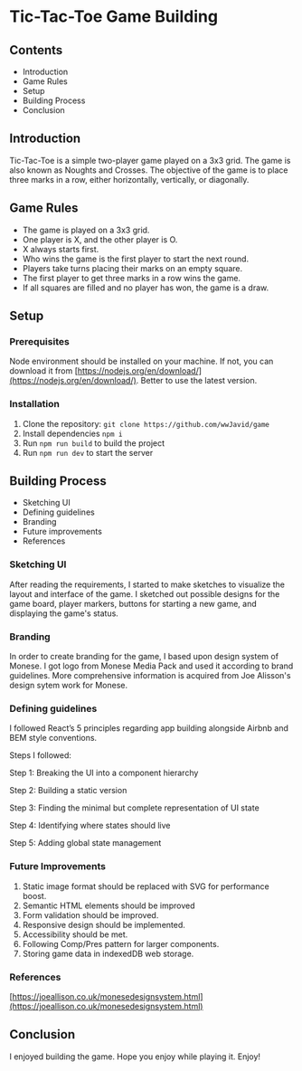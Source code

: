 # Tic-Tac-Toe Game Building

## Contents

- Introduction
- Game Rules
- Setup
- Building Process
- Conclusion

## Introduction

Tic-Tac-Toe is a simple two-player game played on a 3x3 grid. The game is also known as Noughts and Crosses. The objective of the game is to place three marks in a row, either horizontally, vertically, or diagonally.

## Game Rules

- The game is played on a 3x3 grid.
- One player is X, and the other player is O.
- X always starts first.
- Who wins the game is the first player to start the next round.
- Players take turns placing their marks on an empty square.
- The first player to get three marks in a row wins the game.
- If all squares are filled and no player has won, the game is a draw.

## Setup

### Prerequisites

Node environment should be installed on your machine. If not, you can download it from [https://nodejs.org/en/download/](https://nodejs.org/en/download/). Better to use the latest version.

### Installation

1. Clone the repository: `git clone https://github.com/wwJavid/game`
2. Install dependencies
`npm i`
3. Run `npm run build` to build the project
4. Run `npm run dev` to start the server

## Building Process

- Sketching UI
- Defining guidelines
- Branding
- Future improvements
- References

### Sketching UI

After reading the requirements, I started to make sketches to visualize the layout and interface of the game. I sketched out possible designs for the game board, player markers, buttons for starting a new game, and displaying the game's status.

### Branding

In order to create branding for the game, I based upon design system of Monese. I got logo from Monese Media Pack and used it according to brand guidelines. More comprehensive information is acquired from Joe Alisson's design sytem work for Monese.

### Defining guidelines

I followed React’s 5 principles regarding app building alongside Airbnb and BEM style conventions. 

Steps I followed:

Step 1: Breaking the UI into a component hierarchy

Step 2: Building a static version

Step 3: Finding the minimal but complete representation of UI state

Step 4: Identifying where states should live

Step 5: Adding global state management

### Future Improvements

1. Static image format should be replaced with SVG for performance boost.
2. Semantic HTML elements should be improved
3. Form validation should be improved.
4. Responsive design should be implemented.
5. Accessibility should be met.
6. Following Comp/Pres pattern for larger components.
7. Storing game data in indexedDB web storage.

### References

[https://joeallison.co.uk/monesedesignsystem.html](https://joeallison.co.uk/monesedesignsystem.html)

## Conclusion

I enjoyed building the game. Hope you enjoy while playing it. Enjoy!
